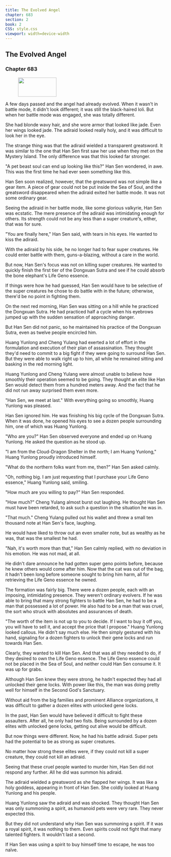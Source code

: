 ```yaml
---
title: The Evolved Angel
chapter: 683
section: 2
book: 2
CSS: style.css
viewport: width=device-width
---
```


## The Evolved Angel

### Chapter 683

<figure>
	<img src="../Images/gem.gif" alt="" id="gem" width="120" height="60" />
</figure>

A few days passed and the angel had already evolved. When it wasn't in battle mode, it didn't look different; it was still the black-haired loli. But when her battle mode was engaged, she was totally different.

She had blonde wavy hair, and she wore armor that looked like jade. Even her wings looked jade. The adiraid looked really holy, and it was difficult to look her in the eye.

The strange thing was that the adiraid wielded a transparent greatsword. It was similar to the one that Han Sen first saw her use when they met on the Mystery Island. The only difference was that this looked far stronger.

"A pet beast soul can end up looking like this?" Han Sen wondered, in awe. This was the first time he had ever seen something like this.

Han Sen soon realized, however, that the greatsword was not simple like a gear item. A piece of gear could not be put inside the Sea of Soul, and the greatsword disappeared when the adiraid exited her battle mode. It was not some ordinary gear.

Seeing the adiraid in her battle mode, like some glorious valkyrie, Han Sen was ecstatic. The mere presence of the adiraid was intimidating enough for others. Its strength could not be any less than a super creature's, either, that was for sure.

"You are finally here," Han Sen said, with tears in his eyes. He wanted to kiss the adiraid.

With the adiraid by his side, he no longer had to fear super creatures. He could enter battle with them, guns-a-blazing, without a care in the world.

But now, Han Sen's focus was not on killing super creatures. He wanted to quickly finish the first tier of the Dongxuan Sutra and see if he could absorb the bone elephant's Life Geno essence.

If things were how he had guessed, Han Sen would have to be selective of the super creatures he chose to do battle with in the future; otherwise, there'd be no point in fighting them.

On the next red morning, Han Sen was sitting on a hill while he practiced the Dongxuan Sutra. He had practiced half a cycle when his eyebrows jumped up with the sudden sensation of approaching danger.

But Han Sen did not panic, so he maintained his practice of the Dongxuan Sutra, even as twelve people encircled him.

Huang Yunlong and Cheng Yulang had exerted a lot of effort in the formulation and execution of their plan of assassination. They thought they'd need to commit to a big fight if they were going to surround Han Sen. But they were able to walk right up to him, all while he remained sitting and basking in the red morning light.

Huang Yunlong and Cheng Yulang were almost unable to believe how smoothly their operation seemed to be going. They thought an elite like Han Sen would detect them from a hundred meters away. And the fact that he did not run away surprised them even more.

"Han Sen, we meet at last." With everything going so smoothly, Huang Yunlong was pleased.

Han Sen ignored him. He was finishing his big cycle of the Dongxuan Sutra. When it was done, he opened his eyes to see a dozen people surrounding him, one of which was Huang Yunlong.

"Who are you?" Han Sen observed everyone and ended up on Huang Yunlong. He asked the question as he stood up.

"I am from the Cloud-Dragon Shelter in the north; I am Huang Yunlong," Huang Yunlong proudly introduced himself.

"What do the northern folks want from me, then?" Han Sen asked calmly.

"Oh, nothing big. I am just requesting that I purchase your Life Geno essence," Huang Yunlong said, smiling.

"How much are you willing to pay?" Han Sen responded.

"How much?" Cheng Yulang almost burst out laughing. He thought Han Sen must have been retarded, to ask such a question in the situation he was in.

"That much." Cheng Yulang pulled out his wallet and threw a small ten thousand note at Han Sen's face, laughing.

He would have liked to throw out an even smaller note, but as wealthy as he was, that was the smallest he had.

"Nah, it's worth more than that," Han Sen calmly replied, with no deviation in his emotion. He was not mad, at all.

He didn't dare announce he had gotten super geno points before, because he knew others would come after him. Now that the cat was out of the bag, it hadn't been long before someone sought to bring him harm, all for retrieving the Life Geno essence he owned.

The formation was fairly big. There were a dozen people, each with an imposing, intimidating presence. They weren't ordinary evolvers. If he was able to bring that many strong fighters to battle Han Sen, he had to be a man that possessed a lot of power. He also had to be a man that was cruel, the sort who struck with absolutes and assurances of death.

"The worth of the item is not up to you to decide. If I want to buy it off you, you will have to sell it, and accept the price that I propose." Huang Yunlong looked callous. He didn't say much else. He then simply gestured with his hand, signaling for a dozen fighters to unlock their gene locks and run towards Han Sen.

Clearly, they wanted to kill Han Sen. And that was all they needed to do, if they desired to own the Life Geno essence. The Life Geno essence could not be placed in the Sea of Soul, and neither could Han Sen consume it. It was up for grabs.

Although Han Sen knew they were strong, he hadn't expected they had all unlocked their gene locks. With power like this, the man was doing pretty well for himself in the Second God's Sanctuary.

Without aid from the big families and prominent Alliance organizations, it was difficult to gather a dozen elites with unlocked gene locks.

In the past, Han Sen would have believed it difficult to fight these assaulters. After all, he only had two fists. Being surrounded by a dozen elites with unlocked gene locks, getting out alive would be difficult.

But now things were different. Now, he had his battle adiraid. Super pets had the potential to be as strong as super creatures.

No matter how strong these elites were, if they could not kill a super creature, they could not kill an adiraid.

Seeing that these cruel people wanted to murder him, Han Sen did not respond any further. All he did was summon his adiraid.

The adiraid wielded a greatsword as she flapped her wings. It was like a holy goddess, appearing in front of Han Sen. She coldly looked at Huang Yunlong and his people.

Huang Yunlong saw the adiraid and was shocked. They thought Han Sen was only summoning a spirit, as humanoid pets were very rare. They never expected this.

But they did not understand why Han Sen was summoning a spirit. If it was a royal spirit, it was nothing to them. Even spirits could not fight that many talented fighters. It wouldn't last a second.

If Han Sen was using a spirit to buy himself time to escape, he was too naïve.